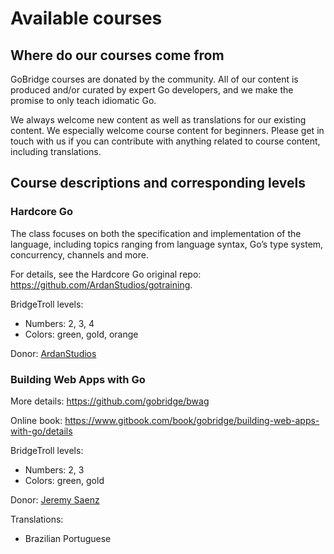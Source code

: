 # Available courses

## Where do our courses come from
GoBridge courses are donated by the community. All of our content is produced and/or curated by expert Go developers, and we make the promise to only teach idiomatic Go.

We always welcome new content as well as translations for our existing content. We especially welcome course content for beginners. Please get in touch with us if you can contribute with anything related to course content, including translations.

## Course descriptions and corresponding levels
### Hardcore Go
The class focuses on both the specification and implementation of the language, including topics ranging from language syntax, Go’s type system, concurrency, channels and more.

For details, see the Hardcore Go original repo: https://github.com/ArdanStudios/gotraining.

BridgeTroll levels:
- Numbers: 2, 3, 4
- Colors: green, gold, orange

Donor: [ArdanStudios](https://www.ardanstudios.com)

### Building Web Apps with Go
More details: https://github.com/gobridge/bwag

Online book: https://www.gitbook.com/book/gobridge/building-web-apps-with-go/details

BridgeTroll levels:
- Numbers: 2, 3
- Colors: green, gold

Donor: [Jeremy Saenz](https://codegangsta.io)

Translations:
- Brazilian Portuguese
